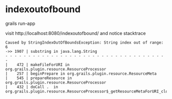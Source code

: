 indexoutofbound
===============

grails run-app

visit http://localhost:8080/indexoutofbound/ and notice stacktrace

```
Caused by StringIndexOutOfBoundsException: String index out of range: 6
->> 1907 | substring in java.lang.String
- - - - - - - - - - - - - - - - - - - - - - - - - - - - - - - - - - - - 
|    472 | makeFileForURI in org.grails.plugin.resource.ResourceProcessor
|    257 | beginPrepare in org.grails.plugin.resource.ResourceMeta
|    545 | prepareResource in org.grails.plugin.resource.ResourceProcessor
|    432 | doCall .  in org.grails.plugin.resource.ResourceProcessor$_getResourceMetaForURI_closure11
```
